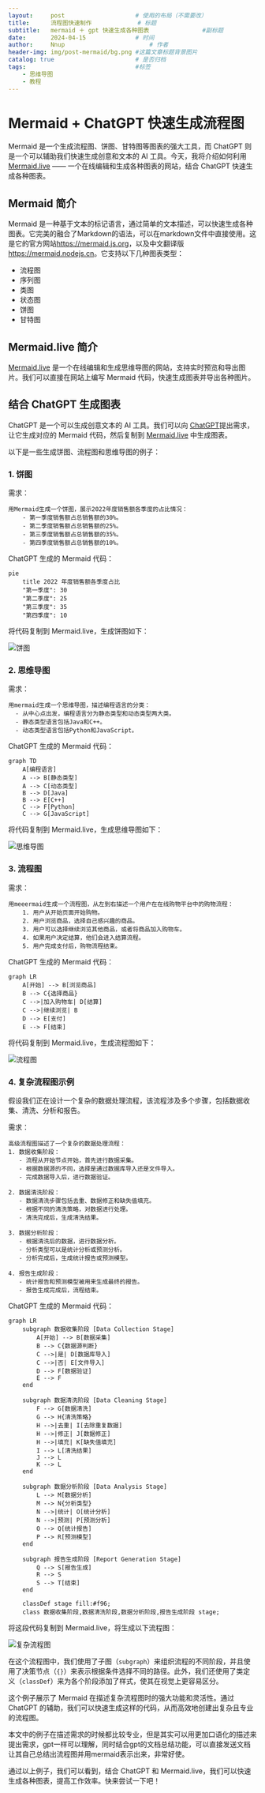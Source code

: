 ```yaml
---
layout:     post   				    # 使用的布局（不需要改）
title:      流程图快速制作				# 标题 
subtitle:   mermaid ＋ gpt 快速生成各种图表               #副标题
date:       2024-04-15 				# 时间
author:     Nnup 						# 作者
header-img: img/post-mermaid/bg.png	#这篇文章标题背景图片
catalog: true 						# 是否归档
tags:								#标签
    - 思维导图
    - 教程
---
```


# Mermaid + ChatGPT 快速生成流程图

Mermaid 是一个生成流程图、饼图、甘特图等图表的强大工具，而 ChatGPT 则是一个可以辅助我们快速生成创意和文本的 AI 工具。今天，我将介绍如何利用 <a href="https://Mermaid.live" target="_blank">Mermaid.live</a> —— 一个在线编辑和生成各种图表的网站，结合 ChatGPT 快速生成各种图表。

## Mermaid 简介

Mermaid 是一种基于文本的标记语言，通过简单的文本描述，可以快速生成各种图表。它完美的融合了Markdown的语法，可以在markdown文件中直接使用。这是它的官方网站<a href="https://mermaid.js.org" target="_blank">https://mermaid.js.org</a>，以及中文翻译版<a herf="https://mermaid.nodejs.cn" target="_blank">https://mermaid.nodejs.cn</a>。它支持以下几种图表类型：

- 流程图
- 序列图
- 类图
- 状态图
- 饼图
- 甘特图

## Mermaid.live 简介

<a href="https://Mermaid.live" target="_blank">Mermaid.live</a> 是一个在线编辑和生成思维导图的网站，支持实时预览和导出图片。我们可以直接在网站上编写 Mermaid 代码，快速生成图表并导出各种图片。

## 结合 ChatGPT 生成图表

ChatGPT 是一个可以生成创意文本的 AI 工具。我们可以向 <a href="https://gpt.nnup.top" target="_blank">ChatGPT</a>提出需求，让它生成对应的 Mermaid 代码，然后复制到 <a href="https://Mermaid.live" target="_blank">Mermaid.live</a> 中生成图表。

以下是一些生成饼图、流程图和思维导图的例子：

### 1. 饼图

需求：
```
用Mermaid生成一个饼图，展示2022年度销售额各季度的占比情况：
    - 第一季度销售额占总销售额的30%。
    - 第二季度销售额占总销售额的25%。
    - 第三季度销售额占总销售额的35%。
    - 第四季度销售额占总销售额的10%。
```

ChatGPT 生成的 Mermaid 代码：

```
pie
    title 2022 年度销售额各季度占比
    "第一季度": 30
    "第二季度": 25
    "第三季度": 35
    "第四季度": 10
```

将代码复制到 Mermaid.live，生成饼图如下：

![饼图](/img/post-mermaid/1.png "饼图")

### 2. 思维导图

需求：
```
用mermaid生成一个思维导图，描述编程语言的分类：
  - 从中心点出发，编程语言分为静态类型和动态类型两大类。
  - 静态类型语言包括Java和C++。
  - 动态类型语言包括Python和JavaScript。
```

ChatGPT 生成的 Mermaid 代码：

```
graph TD
    A[编程语言]
    A --> B[静态类型]
    A --> C[动态类型]
    B --> D[Java]
    B --> E[C++]
    C --> F[Python]
    C --> G[JavaScript]
```

将代码复制到 Mermaid.live，生成思维导图如下：

![思维导图](/img/post-mermaid/2.png "思维导图")


### 3. 流程图

需求：
```
用meeermaid生成一个流程图，从左到右描述一个用户在在线购物平台中的购物流程：
    1. 用户从开始页面开始购物。
    2. 用户浏览商品，选择自己感兴趣的商品。
    3. 用户可以选择继续浏览其他商品，或者将商品加入购物车。
    4. 如果用户决定结算，他们会进入结算流程。
    5. 用户完成支付后，购物流程结束。
```

ChatGPT 生成的 Mermaid 代码：

```
graph LR
    A[开始] --> B[浏览商品]
    B --> C{选择商品}
    C -->|加入购物车| D[结算]
    C -->|继续浏览| B
    D --> E[支付]
    E --> F[结束]
```

将代码复制到 Mermaid.live，生成流程图如下：

![流程图](/img/post-mermaid/3.png "流程图")

### 4. 复杂流程图示例

假设我们正在设计一个复杂的数据处理流程，该流程涉及多个步骤，包括数据收集、清洗、分析和报告。

需求：
```
高级流程图描述了一个复杂的数据处理流程：
1. 数据收集阶段：
   - 流程从开始节点开始，首先进行数据采集。
   - 根据数据源的不同，选择是通过数据库导入还是文件导入。
   - 完成数据导入后，进行数据验证。

2. 数据清洗阶段：
   - 数据清洗步骤包括去重、数据修正和缺失值填充。
   - 根据不同的清洗策略，对数据进行处理。
   - 清洗完成后，生成清洗结果。

3. 数据分析阶段：
   - 根据清洗后的数据，进行数据分析。
   - 分析类型可以是统计分析或预测分析。
   - 分析完成后，生成统计报告或预测模型。

4. 报告生成阶段：
   - 统计报告和预测模型被用来生成最终的报告。
   - 报告生成完成后，流程结束。
```

ChatGPT 生成的 Mermaid 代码：

```
graph LR
    subgraph 数据收集阶段 [Data Collection Stage]
        A[开始] --> B[数据采集]
        B --> C{数据源判断}
        C -->|是| D[数据库导入]
        C -->|否| E[文件导入]
        D --> F[数据验证]
        E --> F
    end

    subgraph 数据清洗阶段 [Data Cleaning Stage]
        F --> G[数据清洗]
        G --> H{清洗策略}
        H -->|去重| I[去除重复数据]
        H -->|修正| J[数据修正]
        H -->|填充| K[缺失值填充]
        I --> L[清洗结果]
        J --> L
        K --> L
    end

    subgraph 数据分析阶段 [Data Analysis Stage]
        L --> M[数据分析]
        M --> N{分析类型}
        N -->|统计| O[统计分析]
        N -->|预测| P[预测分析]
        O --> Q[统计报告]
        P --> R[预测模型]
    end

    subgraph 报告生成阶段 [Report Generation Stage]
        Q --> S[报告生成]
        R --> S
        S --> T[结束]
    end

    classDef stage fill:#f96;
    class 数据收集阶段,数据清洗阶段,数据分析阶段,报告生成阶段 stage;
```

将这段代码复制到 Mermaid.live，将生成以下流程图：

![复杂流程图](/img/post-mermaid/4.png "复杂流程图")


在这个流程图中，我们使用了子图（`subgraph`）来组织流程的不同阶段，并且使用了决策节点（`{}`）来表示根据条件选择不同的路径。此外，我们还使用了类定义（`classDef`）来为各个阶段添加了样式，使其在视觉上更容易区分。

这个例子展示了 Mermaid 在描述复杂流程图时的强大功能和灵活性。通过 ChatGPT 的辅助，我们可以快速生成这样的代码，从而高效地创建出复杂且专业的流程图。

本文中的例子在描述需求的时候都比较专业，但是其实可以用更加口语化的描述来提出需求，gpt一样可以理解，同时结合gpt的文档总结功能，可以直接发送文档让其自己总结出流程图并用mermaid表示出来，非常好使。

通过以上例子，我们可以看到，结合 ChatGPT 和 Mermaid.live，我们可以快速生成各种图表，提高工作效率。快来尝试一下吧！